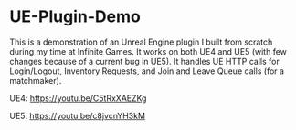# UE-Plugin-Demo
This is a demonstration of an Unreal Engine plugin I built from scratch during my time at Infinite Games.  It works on both UE4 and UE5 
(with few changes because of a current bug in UE5).  It handles UE HTTP calls for Login/Logout, Inventory Requests, 
and Join and Leave Queue calls (for a matchmaker).

UE4: https://youtu.be/C5tRxXAEZKg

UE5: https://youtu.be/c8jvcnYH3kM
